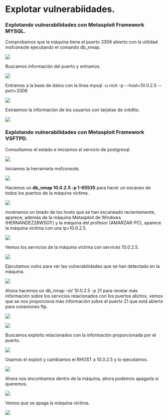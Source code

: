 # Explotar vulnerabiidades.

### Explotando vulnerabilidades con Metasploit Framework MYSQL.

Comprobamos que la máquina tiene el puerto 3306 abierto con la utilidad msfconsole ejecutando el comando db_nmap.

![](./parte1/img/001.png)

Buscamos información del puerto y entramos.

![](./parte1/img/002.png)

Entramos a la base de datos con la línea mysql -u root -p --host=10.0.2.5 --port=3306

![](./parte1/img/004.png)

Extraemos la información de los usuarios con tarjetas de crédito.

![](./parte1/img/003.png)

### Explotando vulnerabilidades con Metasploit Framework VSFTPD.

Consultamos el estado e iniciamos el servicio de postgresql.

![](./parte2/img/001.png)

Iniciamos la herramieta msfconsole.

![](./parte2/img/002.png)

Hacemos un **db_nmap 10.0.2.5 -p 1-65535** para hacer un escaneo de todos los puertos de la máquina víctima.

![](./parte2/img/003.png)

mostramos un lstado de los hosts que se han escaneado recientemente, aparece, además de la máquina Metasploit de Windows (HERNANDEZ28WSGY) y la máquina del profesor (AMARZAR-PC), aparece la máquina victima con una ip=10.0.2.5.

![](./parte2/img/004.png)

Vemos los servicios de la máquina víctima con services 10.0.2.5.

![](./parte2/img/005.png)

Ejecutamos vulns para ver las vulnerabilidades que se han detectado en la máquina.

![](./parte2/img/006.png)

Ahora hacemos un db_nmap -sV 10.0.2.5 -p 21 para revelar más información sobre los servicios relacionados con los puertos abirtos, vemos que se nos proporciona más información sobre el puerto 21 que está abierto para conexiones ftp.

![](./parte2/img/007.png)

![](./parte2/img/008.png)

Buscamos exploits relacionados con la información proporcionada por el puerto.

![](./parte2/img/009.png)

Usamos el exploit y cambiamos el RHOST a 10.0.2.5 y lo ejecutamos.

![](./parte2/img/010.png)

Ahora nos encontramos dentro de la máquina, ahora podemos apagarla si queremos.

![](./parte2/img/011.png)

Vemos que se apaga la máquina víctima.

![](./parte2/img/012.png)
